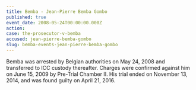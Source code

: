 ```yaml
---
title: Bemba - Jean-Pierre Bemba Gombo
published: true
event_date: 2008-05-24T00:00:00.000Z
action:
case: the-prosecutor-v-bemba
accused: jean-pierre-bemba-gombo
slug: bemba-events-jean-pierre-bemba-gombo
---
```



Bemba was arrested by Belgian authorities on May 24, 2008 and transferred to ICC custody thereafter. Charges were confirmed against him on June 15, 2009 by Pre-Trial Chamber II. His trial ended on November 13, 2014, and was found guilty on April 21, 2016.
